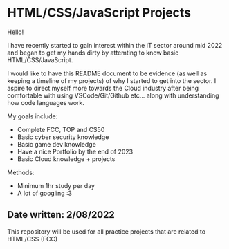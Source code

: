 # HTML/CSS/JavaScript Projects
Hello!

I have recently started to gain interest within the IT sector around mid 2022 and began to get my hands dirty by attemting to know basic HTML/CSS/JavaScript.

I would like to have this README document to be evidence (as well as keeping a timeline of my projects) of why I started to get into the sector. I aspire to direct myself more towards the Cloud industry after being comfortable with using VSCode/Git/Github etc... along with understanding how code languages work.

My goals include:

+ Complete FCC, TOP and CS50
+ Basic cyber security knowledge
+ Basic game dev knowledge
+ Have a nice Portfolio by the end of 2023
+ Basic Cloud knowledge + projects

Methods:
+ Minimum 1hr study per day
+ A lot of googling :3


Date written: 2/08/2022
-----------------------------------------------------------------

This repository will be used for all practice projects that are related to HTML/CSS (FCC) 


